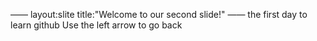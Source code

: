 ——
layout:slite
title:"Welcome to our second slide!"
——
the first day to learn github
Use the left arrow to go back
